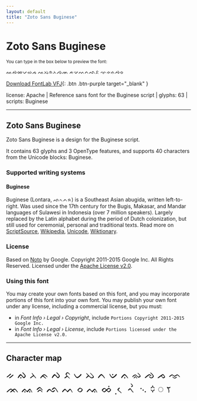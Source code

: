 ```yaml
---
layout: default
title: "Zoto Sans Buginese"
---
```


# Zoto Sans Buginese

<small>You can type in the box below to preview the font:</small>

<div contenteditable="true" class="texteditor" style="font-family: 'Zoto Sans Buginese';">
<p spellcheck="false">ᨐᨁᨖᨆᨋᨍ ᨕᨇᨑᨂᨌᨏ ᨃᨉᨓᨈᨒᨅ ᨎᨀᨊᨄᨔ</p>
</div>

[Download FontLab VFJ](https://downgit.github.io/#/home?url=https://github.com/fontlabcom/getgo-fonts/blob/main/getgo-fonts/apache/zotosans/zotosans-buginese.vfj){: .btn .btn-purple target="_blank" }

license: Apache \| Reference sans font for the Buginese script \| glyphs: 63 \| scripts: Buginese

---


## Zoto Sans Buginese

Zoto Sans Buginese is a design for the Buginese script.

It contains 63 glyphs and 3 OpenType features, and supports 40 characters from the Unicode blocks: Buginese.


### Supported writing systems


#### Buginese

Buginese (Lontara, ᨒᨚᨈᨑ) is a Southeast Asian abugida, written left-to-right. Was used since the 17th century for the Bugis, Makasar, and Mandar languages of Sulawesi in Indonesia (over 7 million speakers). Largely replaced by the Latin alphabet during the period of Dutch colonization, but still used for ceremonial, personal and traditional texts. Read more on [ScriptSource](https://scriptsource.org/scr/Bugi), [Wikipedia](https://en.wikipedia.org/wiki/ISO_15924:Bugi), [Unicode](https://www.unicode.org/versions/Unicode13.0.0/ch17.pdf#G26727), [Wiktionary](https://en.wiktionary.org/wiki/Category:Buginese_script).


### License

Based on [Noto](https://github.com/notofonts) by Google. Copyright 2011-2015 Google Inc. All Rights Reserved. Licensed under the [Apache License v2.0](https://www.apache.org/licenses/LICENSE-2.0.txt).

### Using this font

You may create your own fonts based on this font, and you may incorporate portions of this font into your own font. You may publish your own font under any license, including a commercial license, but you must:

- in _Font Info › Legal › Copyright_, include `Portions Copyright 2011-2015 Google Inc.`
- in _Font Info › Legal › License_, include `Portions licensed under the Apache License v2.0.`


---

## Character map

<div style="font-family: 'Zoto Sans Buginese'; font-size: 2em;">
ᨀ ᨁ ᨂ ᨃ ᨄ ᨅ ᨆ ᨇ ᨈ ᨉ ᨊ ᨋ ᨌ ᨍ ᨎ ᨏ ᨐ ᨑ ᨒ ᨓ ᨔ ᨕ ᨖ ᨗ ᨘ ᨙ ᨚ ᨛ ᨞ ᨟ ◌ ꧏ
</div>

